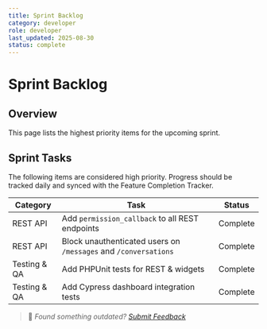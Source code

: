 ```yaml
---
title: Sprint Backlog
category: developer
role: developer
last_updated: 2025-08-30
status: complete
---
```

# Sprint Backlog

## Overview

This page lists the highest priority items for the upcoming sprint.

## Sprint Tasks

The following items are considered high priority. Progress should be tracked daily and synced with the Feature Completion Tracker.

| Category | Task | Status |
| --- | --- | --- |
| REST API | Add `permission_callback` to all REST endpoints | Complete |
| REST API | Block unauthenticated users on `/messages` and `/conversations` | Complete |
| Testing & QA | Add PHPUnit tests for REST & widgets | Complete |
| Testing & QA | Add Cypress dashboard integration tests | Complete |

> 💬 *Found something outdated? [Submit Feedback](feedback.md)*
